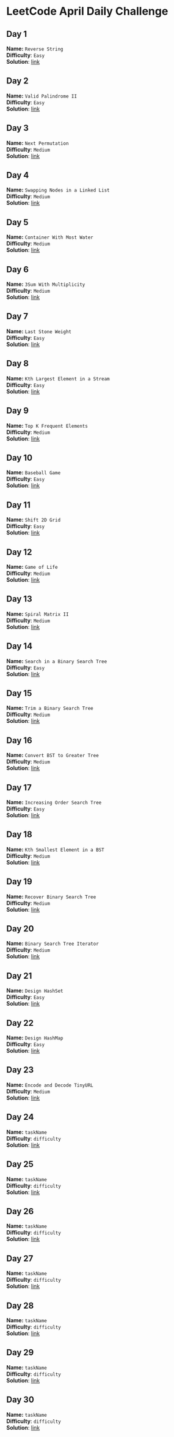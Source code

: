# LeetCode April Daily Challenge
## Day 1
**Name:** `Reverse String`  
**Difficulty**: `Easy`  
**Solution**: [link](https://github.com/SmartOven/Java-projects/tree/main/LeetCode/DailyChallenge/April/src/Day1)
## Day 2
**Name:** `Valid Palindrome II`  
**Difficulty**: `Easy`  
**Solution**: [link](https://github.com/SmartOven/Java-projects/tree/main/LeetCode/DailyChallenge/April/src/Day2)
## Day 3
**Name:** `Next Permutation`  
**Difficulty**: `Medium`  
**Solution**: [link](https://github.com/SmartOven/Java-projects/tree/main/LeetCode/DailyChallenge/April/src/Day3)
## Day 4
**Name:** `Swapping Nodes in a Linked List`  
**Difficulty**: `Medium`  
**Solution**: [link](https://github.com/SmartOven/Java-projects/tree/main/LeetCode/DailyChallenge/April/src/Day4)
## Day 5
**Name:** `Container With Most Water`  
**Difficulty**: `Medium`  
**Solution**: [link](https://github.com/SmartOven/Java-projects/tree/main/LeetCode/DailyChallenge/April/src/Day5)
## Day 6
**Name:** `3Sum With Multiplicity`  
**Difficulty**: `Medium`  
**Solution**: [link](https://github.com/SmartOven/Java-projects/tree/main/LeetCode/DailyChallenge/April/src/Day6)
## Day 7
**Name:** `Last Stone Weight`  
**Difficulty**: `Easy`  
**Solution**: [link](https://github.com/SmartOven/Java-projects/tree/main/LeetCode/DailyChallenge/April/src/Day7)
## Day 8
**Name:** `Kth Largest Element in a Stream`  
**Difficulty**: `Easy`  
**Solution**: [link](https://github.com/SmartOven/Java-projects/tree/main/LeetCode/DailyChallenge/April/src/Day8)
## Day 9
**Name:** `Top K Frequent Elements`  
**Difficulty**: `Medium`  
**Solution**: [link](https://github.com/SmartOven/Java-projects/tree/main/LeetCode/DailyChallenge/April/src/Day9)
## Day 10
**Name:** `Baseball Game`  
**Difficulty**: `Easy`  
**Solution**: [link](https://github.com/SmartOven/Java-projects/tree/main/LeetCode/DailyChallenge/April/src/Day10)
## Day 11
**Name:** `Shift 2D Grid`  
**Difficulty**: `Easy`  
**Solution**: [link](https://github.com/SmartOven/Java-projects/tree/main/LeetCode/DailyChallenge/April/src/Day11)
## Day 12
**Name:** `Game of Life`  
**Difficulty**: `Medium`  
**Solution**: [link](https://github.com/SmartOven/Java-projects/tree/main/LeetCode/DailyChallenge/April/src/Day12)
## Day 13
**Name:** `Spiral Matrix II`  
**Difficulty**: `Medium`  
**Solution**: [link](https://github.com/SmartOven/Java-projects/tree/main/LeetCode/DailyChallenge/April/src/Day13)
## Day 14
**Name:** `Search in a Binary Search Tree`  
**Difficulty**: `Easy`  
**Solution**: [link](https://github.com/SmartOven/Java-projects/tree/main/LeetCode/DailyChallenge/April/src/Day14)
## Day 15
**Name:** `Trim a Binary Search Tree`  
**Difficulty**: `Medium`  
**Solution**: [link](https://github.com/SmartOven/Java-projects/tree/main/LeetCode/DailyChallenge/April/src/Day15)
## Day 16
**Name:** `Convert BST to Greater Tree`  
**Difficulty**: `Medium`  
**Solution**: [link](https://github.com/SmartOven/Java-projects/tree/main/LeetCode/DailyChallenge/April/src/Day16)
## Day 17
**Name:** `Increasing Order Search Tree`  
**Difficulty**: `Easy`  
**Solution**: [link](https://github.com/SmartOven/Java-projects/tree/main/LeetCode/DailyChallenge/April/src/Day17)
## Day 18
**Name:** `Kth Smallest Element in a BST`  
**Difficulty**: `Medium`  
**Solution**: [link](https://github.com/SmartOven/Java-projects/tree/main/LeetCode/DailyChallenge/April/src/Day18)
## Day 19
**Name:** `Recover Binary Search Tree`  
**Difficulty**: `Medium`  
**Solution**: [link](https://github.com/SmartOven/Java-projects/tree/main/LeetCode/DailyChallenge/April/src/Day19)
## Day 20
**Name:** `Binary Search Tree Iterator`  
**Difficulty**: `Medium`  
**Solution**: [link](https://github.com/SmartOven/Java-projects/tree/main/LeetCode/DailyChallenge/April/src/Day20)
## Day 21
**Name:** `Design HashSet`  
**Difficulty**: `Easy`  
**Solution**: [link](https://github.com/SmartOven/Java-projects/tree/main/LeetCode/DailyChallenge/April/src/Day21)
## Day 22
**Name:** `Design HashMap`  
**Difficulty**: `Easy`  
**Solution**: [link](https://github.com/SmartOven/Java-projects/tree/main/LeetCode/DailyChallenge/April/src/Day22)
## Day 23
**Name:** `Encode and Decode TinyURL`  
**Difficulty**: `Medium`  
**Solution**: [link](https://github.com/SmartOven/Java-projects/tree/main/LeetCode/DailyChallenge/April/src/Day23)
## Day 24
**Name:** `taskName`  
**Difficulty**: `difficulty`  
**Solution**: [link](https://github.com/SmartOven/Java-projects/tree/main/LeetCode/DailyChallenge/April/src/Day24)
## Day 25
**Name:** `taskName`  
**Difficulty**: `difficulty`  
**Solution**: [link](https://github.com/SmartOven/Java-projects/tree/main/LeetCode/DailyChallenge/April/src/Day25)
## Day 26
**Name:** `taskName`  
**Difficulty**: `difficulty`  
**Solution**: [link](https://github.com/SmartOven/Java-projects/tree/main/LeetCode/DailyChallenge/April/src/Day26)
## Day 27
**Name:** `taskName`  
**Difficulty**: `difficulty`  
**Solution**: [link](https://github.com/SmartOven/Java-projects/tree/main/LeetCode/DailyChallenge/April/src/Day27)
## Day 28
**Name:** `taskName`  
**Difficulty**: `difficulty`  
**Solution**: [link](https://github.com/SmartOven/Java-projects/tree/main/LeetCode/DailyChallenge/April/src/Day28)
## Day 29
**Name:** `taskName`  
**Difficulty**: `difficulty`  
**Solution**: [link](https://github.com/SmartOven/Java-projects/tree/main/LeetCode/DailyChallenge/April/src/Day29)
## Day 30
**Name:** `taskName`  
**Difficulty**: `difficulty`  
**Solution**: [link](https://github.com/SmartOven/Java-projects/tree/main/LeetCode/DailyChallenge/April/src/Day30)
